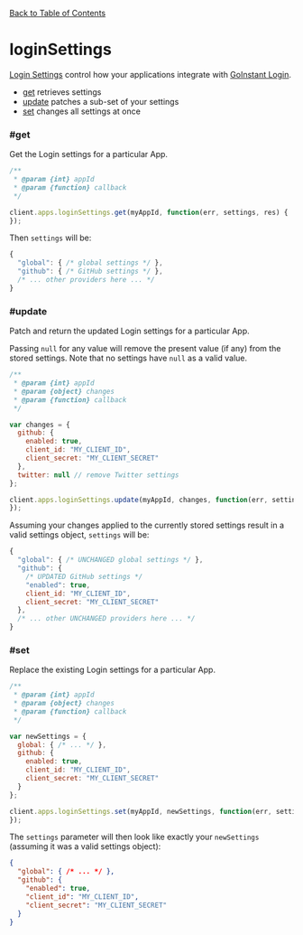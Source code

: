 [Back to Table of Contents](/#client)

# loginSettings

[Login Settings](https://developers.goinstant.com/v1/rest-api/login-settings.html)
control how your applications integrate with
[GoInstant Login](https://developers.goinstant.com/v1/security_and_auth/guides/login.md).

- [get](#get) retrieves settings
- [update](#update) patches a sub-set of your settings
- [set](#set) changes all settings at once

### #get

Get the Login settings for a particular App.

```js
/**
 * @param {int} appId
 * @param {function} callback
 */

client.apps.loginSettings.get(myAppId, function(err, settings, res) {
});
```

Then `settings` will be:

```js
{
  "global": { /* global settings */ },
  "github": { /* GitHub settings */ },
  /* ... other providers here ... */
}
```

### #update

Patch and return the updated Login settings for a particular App.

Passing `null` for any value will remove the present value (if any) from the
stored settings.  Note that no settings have `null` as a valid value.

```js
/**
 * @param {int} appId
 * @param {object} changes
 * @param {function} callback
 */

var changes = {
  github: {
    enabled: true,
    client_id: "MY_CLIENT_ID",
    client_secret: "MY_CLIENT_SECRET"
  },
  twitter: null // remove Twitter settings
};

client.apps.loginSettings.update(myAppId, changes, function(err, settings, res) {
});
```

Assuming your changes applied to the currently stored settings result in a
valid settings object, `settings` will be:

```js
{
  "global": { /* UNCHANGED global settings */ },
  "github": {
    /* UPDATED GitHub settings */
    "enabled": true,
    client_id: "MY_CLIENT_ID",
    client_secret: "MY_CLIENT_SECRET"
  },
  /* ... other UNCHANGED providers here ... */
}
```

### #set

Replace the existing Login settings for a particular App.

```js
/**
 * @param {int} appId
 * @param {object} changes
 * @param {function} callback
 */

var newSettings = {
  global: { /* ... */ },
  github: {
    enabled: true,
    client_id: "MY_CLIENT_ID",
    client_secret: "MY_CLIENT_SECRET"
  }
};

client.apps.loginSettings.set(myAppId, newSettings, function(err, settings, res) {
});
```

The `settings` parameter will then look like exactly your `newSettings`
(assuming it was a valid settings object):

```json
{
  "global": { /* ... */ },
  "github": {
    "enabled": true,
    "client_id": "MY_CLIENT_ID",
    "client_secret": "MY_CLIENT_SECRET"
  }
}
```
